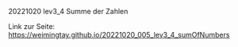 20221020 lev3_4 Summe der Zahlen

Link zur Seite: https://weimingtay.github.io/20221020_005_lev3_4_sumOfNumbers